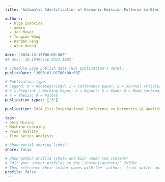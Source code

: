 ```yaml
---
title: 'Automatic Identification of Harmonic Emission Patterns in Electricity Networks based on Clustering and Principal Component Analysis'

authors:
  - Olga Zyabkina
  - admin
  - Jan Meyer
  - Tongxun Wang
  - Dandan Feng
  - Alex Huang

date: '2024-10-15T00:00:00Z'
## doi: '10.1049/icp.2023.1082'

# Schedule page publish date (NOT publication's date).
publishDate: '2000-01-01T00:00:00Z'

# Publication type.
# Legend: 0 = Uncategorized; 1 = Conference paper; 2 = Journal article;
# 3 = Preprint / Working Paper; 4 = Report; 5 = Book; 6 = Book section;
# 7 = Thesis; 8 = Patent
publication_types: ['3']

publication: 2024 21st International Conference on Harmonics \& Quality of Power (ICHQP)

tags:
- Data Mining
- Machine Learning
- Power Quality
- Time Series Analysis

# Show social sharing links?
share: false

# Show author profile (photo and bio) under the content?
# Edit your author profiles in the `content/authors/` folder
# Then reference their folder names with the `authors` front matter option above
profile: false
---
```

